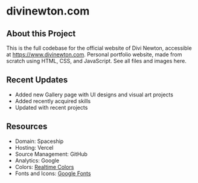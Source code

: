 # divinewton.com

## About this Project
This is the full codebase for the official website of Divi Newton, accessible at https://www.divinewton.com. Personal portfolio website, made from scratch using HTML, CSS, and JavaScript. See all files and images here.

## Recent Updates
- Added new Gallery page with UI designs and visual art projects
- Added recently acquired skills
- Updated with recent projects

## Resources
- Domain: Spaceship
- Hosting: Vercel
- Source Management: GitHub
- Analytics: Google
- Colors: [Realtime Colors](https://www.realtimecolors.com/?colors=eaf4ed-060b08-aad2b5-375568-757fb6&fonts=Inter-Inter)
- Fonts and Icons: [Google Fonts](https://fonts.google.com/)

